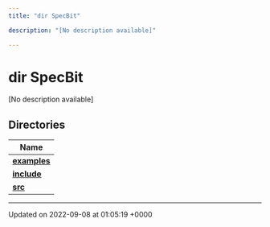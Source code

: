 ```yaml
---
title: "dir SpecBit"

description: "[No description available]"

---
```


# dir SpecBit

[No description available]

## Directories

| Name           |
| -------------- |
| **[examples](/documentation/code/files/dir_cc061c10d97e137342b37156734d49fa/)**  |
| **[include](/documentation/code/files/dir_3e780b8b8b0b785a128ffd7efbd03579/)**  |
| **[src](/documentation/code/files/dir_5a8186266a909d0ed6ad73c54fa9897d/)**  |






-------------------------------

Updated on 2022-09-08 at 01:05:19 +0000
